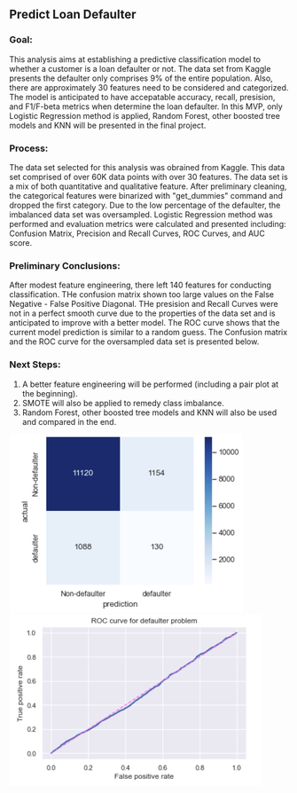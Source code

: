 ## Predict Loan Defaulter

### Goal:
This analysis aims at establishing a predictive classification model to whether a customer is a loan defaulter or not. The data set from Kaggle presents the defaulter only comprises 9% of the entire population. Also, there are approximately 30 features need to be considered and categorized. The model is anticipated to 
have accepatable accuracy, recall, presision, and F1/F-beta metrics when determine the loan defaulter. In this MVP, only Logistic Regression method is applied, Random Forest, other boosted tree models and KNN will be presented in the final project.
### Process:
The data set selected for this analysis was obrained from Kaggle. This data set comprised of over 60K data points with over 30 features. The data set is a mix of both quantitative and qualitative feature. After preliminary cleaning, the categorical features were binarized with "get_dummies" command and dropped the first category. Due to the low percentage of the defaulter, the imbalanced data set was oversampled. Logistic Regression method was performed and evaluation metrics were calculated and presented including: Confusion Matrix, Precision and Recall Curves, ROC Curves, and AUC score.

### Preliminary Conclusions:

After modest feature engineering, there left 140 features for conducting classification. THe confusion matrix shown too large values on the False Negative - False Positive Diagonal. THe presision and Recall Curves were not in a perfect smooth curve due to the properties of the data set and is anticipated to improve with a better model. The ROC curve shows that the current model prediction is similar to a random guess. The Confusion matrix and the ROC curve for the oversampled data set is presented below.  

### Next Steps:
1. A better feature engineering will be performed (including a pair plot at the beginning).
2. SMOTE will also be applied to remedy class imbalance.
3. Random Forest, other boosted tree models and KNN will also be used and compared in the end.

![](confusion_matrix.png)
![](ROC_curve.png)
